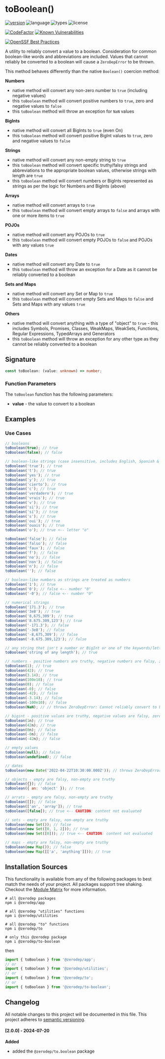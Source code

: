 # toBoolean()

[![version](https://img.shields.io/npm/v/@zerodep/to-boolean?style=flat-square&color=blue)](https://www.npmjs.com/package/@zerodep/to-boolean)
![language](https://img.shields.io/badge/typescript-100%25-blue?style=flat-square)
![types](https://img.shields.io/badge/types-included-blue?style=flat-square)
![license](https://img.shields.io/github/license/cdepage/zerodep?color=blue&style=flat-square)

[![CodeFactor](https://www.codefactor.io/repository/github/cdepage/zerodep/badge)](https://www.codefactor.io/repository/github/cdepage/zerodep)
[![Known Vulnerabilities](https://snyk.io/test/github/cdepage/zerodep/badge.svg)](https://snyk.io/test/github/cdepage/zerodep)

[![OpenSSF Best Practices](https://www.bestpractices.dev/projects/9225/badge)](https://www.bestpractices.dev/projects/9225)

A utility to reliably convert a value to a boolean. Consideration for common boolean-like words and abbreviations are included. Values that cannot reliably be converted to a boolean will cause a `ZeroDepError` to be thrown.

This method behaves differently than the native `Boolean()` coercion method:

**Numbers**

- native method will convert any non-zero number to `true` (including negative values)
- this `toBoolean` method will convert positive numbers to `true`, zero and negative values to `false`
- this `toBoolean` method will throw an exception for `NaN` values

**BigInts**

- native method will convert all BigInts to `true` (even On)
- this `toBoolean` method will convert positive BigInt values to `true`, zero and negative values to `false`

**Strings**

- native method will convert any non-empty string to `true`
- this `toBoolean` method will convert specific truthy/falsy strings and abbreviations to the appropriate boolean values, otherwise strings with length are `true`
- this `toBoolean` method will convert numbers or BigInts represented as strings as per the logic for Numbers and BigInts (above)

**Arrays**

- native method will convert arrays to `true`
- this `toBoolean` method will convert empty arrays to `false` and arrays with one or more items to `true`

**POJOs**

- native method will convert any POJOs to `true`
- this `toBoolean` method will convert empty POJOs to `false` and POJOs with any values `true`

**Dates**

- native method will convert any Date to `true`
- this `toBoolean` method will throw an exception for a Date as it cannot be reliably converted to a boolean

**Sets and Maps**

- native method will convert any Set or Map to `true`
- this `toBoolean` method will convert empty Sets and Maps to `false` and Sets and Maps with any values `true`

**Others**

- native method will convert anything with a type of "object" to `true` - this includes Symbols, Promises, Classes, WeakMaps, WeakSets, Functions, Regular Expressions, TypedArrays and Generators
- this `toBoolean` method will throw an exception for any other type as they cannot be reliably converted to a boolean

## Signature

```typescript
const toBoolean: (value: unknown) => number;
```

### Function Parameters

The `toBoolean` function has the following parameters:

- **value** - the value to convert to a boolean

## Examples

### Use Cases

```javascript
// booleans
toBoolean(true); // true
toBoolean(false); // false

// boolean-like strings (case insensitive, includes English, Spanish & French terms)
toBoolean('true'); // true
toBoolean('t'); // true
toBoolean('yes'); // true
toBoolean('y'); // true
toBoolean('cierto'); // true
toBoolean('c'); // true
toBoolean('verdadero'); // true
toBoolean('vrais'); // true
toBoolean('v'); // true
toBoolean('si'); // true
toBoolean('sí'); // true
toBoolean('s'); // true
toBoolean('oui'); // true
toBoolean('ouais'); // true
toBoolean('o'); // true <-- letter "o"

toBoolean('false'); // false
toBoolean('falso'); // false
toBoolean('faux'); // false
toBoolean('f'); // false
toBoolean('no'); // false
toBoolean('non'); // false
toBoolean('n'); // false
toBoolean(''); // false

// boolean-like numbers as strings are treated as numbers
toBoolean('1'); // true
toBoolean('0'); // false <-- number "0"
toBoolean('-0'); // false <-- number "0"

// numerical strings
toBoolean('171.3'); // true
toBoolean('3e8'); // true
toBoolean('8,675,309'); // true
toBoolean('8.675.309,123'); // true
toBoolean('-171.3'); // false
toBoolean('-3e8'); // false
toBoolean('-8,675,309'); // false
toBoolean('-8.675.309,123'); // false

// any string that isn't a number or BigInt or one of the keywords/letters above
toBoolean('string of any length'); // true

// numbers - positive numbers are truthy, negative numbers are falsy, zero is always falsy
toBoolean(1); // true
toBoolean(42); // true
toBoolean(3.14); // true
toBoolean(100e10); // true
toBoolean(0); // false
toBoolean(-0); // false
toBoolean(-42); // false
toBoolean(-3.14); // false
toBoolean(-100e10); // false
toBoolean(NaN); // // throws ZeroDepError: Cannot reliably convert to boolean

// bigint - positive values are truthy, negative values are falsy, zero is always falsy
toBoolean(1n); // true
toBoolean(42n); // true
toBoolean(0n); // false
toBoolean(-0n); // false
toBoolean(-42n); // false

// empty values
toBoolean(null); // false
toBoolean(undefined); // false

// dates
toBoolean(new Date('2022-04-22T10:30:00.000Z')); // throws ZeroDepError: Cannot reliably convert to boolean

// objects - empty are falsy, non-empty are truthy
toBoolean({}); // false
toBoolean({ an: 'object' }); // true

// arrats - empty are falsy, non-empty are truthy
toBoolean([]); // false
toBoolean(['an', 'array']); // true
toBoolean([false]); // true <-- CAUTION: content not evaluated

// sets - empty are falsy, non-empty are truthy
toBoolean(new Set()); // false
toBoolean(new Set([0, 1, 2])); // true
toBoolean(new Set([0])); // true <-- CAUTION: content not evaluated

// maps - empty are falsy, non-empty are truthy
toBoolean(new Map()); // false
toBoolean(new Map([['a', 'anything']])); // true
```

## Installation Sources

This functionality is available from any of the following packages to best match the needs of your project. All packages support tree shaking. Checkout the [Module Matrix](/) for more information.

```shell
# all @zerodep packages
npm i @zerodep/app

# all @zerodep "utilities" functions
npm i @zerodep/utilities

# all @zerodep "to" functions
npm i @zerodep/to

# only this @zerodep package
npm i @zerodep/to-boolean
```

then

```javascript
import { toBoolean } from '@zerodep/app';
// or
import { toBoolean } from '@zerodep/utilities';
// or
import { toBoolean } from '@zerodep/to';
// or
import { toBoolean } from '@zerodep/to-boolean';
```

## Changelog

All notable changes to this project will be documented in this file. This project adheres to [semantic versioning](https://semver.org/spec/v2.0.0.html).

#### [2.0.0] - 2024-07-20

**Added**

- added the `@zerodep/to.boolean` package

